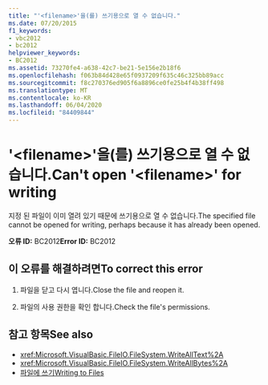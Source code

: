 ```yaml
---
title: "'<filename>'을(를) 쓰기용으로 열 수 없습니다."
ms.date: 07/20/2015
f1_keywords:
- vbc2012
- bc2012
helpviewer_keywords:
- BC2012
ms.assetid: 73270fe4-a638-42c7-be21-5e156e2b18f6
ms.openlocfilehash: f063b84d428e65f0937209f635c46c325bb89acc
ms.sourcegitcommit: f8c270376ed905f6a8896ce0fe25b4f4b38ff498
ms.translationtype: MT
ms.contentlocale: ko-KR
ms.lasthandoff: 06/04/2020
ms.locfileid: "84409844"
---
```

# <a name="cant-open-filename-for-writing"></a><span data-ttu-id="ae2ce-102">'\<filename>'을(를) 쓰기용으로 열 수 없습니다.</span><span class="sxs-lookup"><span data-stu-id="ae2ce-102">Can't open '\<filename>' for writing</span></span>
<span data-ttu-id="ae2ce-103">지정 된 파일이 이미 열려 있기 때문에 쓰기용으로 열 수 없습니다.</span><span class="sxs-lookup"><span data-stu-id="ae2ce-103">The specified file cannot be opened for writing, perhaps because it has already been opened.</span></span>  
  
 <span data-ttu-id="ae2ce-104">**오류 ID:** BC2012</span><span class="sxs-lookup"><span data-stu-id="ae2ce-104">**Error ID:** BC2012</span></span>  
  
## <a name="to-correct-this-error"></a><span data-ttu-id="ae2ce-105">이 오류를 해결하려면</span><span class="sxs-lookup"><span data-stu-id="ae2ce-105">To correct this error</span></span>  
  
1. <span data-ttu-id="ae2ce-106">파일을 닫고 다시 엽니다.</span><span class="sxs-lookup"><span data-stu-id="ae2ce-106">Close the file and reopen it.</span></span>  
  
2. <span data-ttu-id="ae2ce-107">파일의 사용 권한을 확인 합니다.</span><span class="sxs-lookup"><span data-stu-id="ae2ce-107">Check the file's permissions.</span></span>  
  
## <a name="see-also"></a><span data-ttu-id="ae2ce-108">참고 항목</span><span class="sxs-lookup"><span data-stu-id="ae2ce-108">See also</span></span>

- <xref:Microsoft.VisualBasic.FileIO.FileSystem.WriteAllText%2A>
- <xref:Microsoft.VisualBasic.FileIO.FileSystem.WriteAllBytes%2A>
- [<span data-ttu-id="ae2ce-109">파일에 쓰기</span><span class="sxs-lookup"><span data-stu-id="ae2ce-109">Writing to Files</span></span>](../../developing-apps/programming/drives-directories-files/writing-to-files.md)
